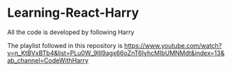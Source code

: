 # Learning-React-Harry
All the code is developed by following Harry

The playlist followed in this repository is https://www.youtube.com/watch?v=n_KtBVxBTb4&list=PLu0W_9lII9agx66oZnT6IyhcMIbUMNMdt&index=13&ab_channel=CodeWithHarry
